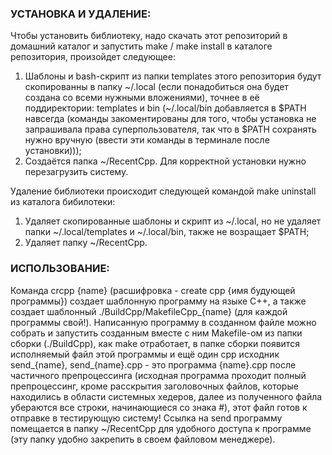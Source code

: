 ### УСТАНОВКА И УДАЛЕНИЕ:

Чтобы установить библиотеку, надо скачать этот репозиторий в домашний каталог и запустить make / make install в каталоге репозитория, произойдет следующее:
  1. Шаблоны и bash-скрипт из папки templates этого репозитория будут скопированны в папку \~/.local (если понадобиться она будет создана со всеми нужными вложениями), точнее в её поддиректории: templates и bin (\~/.local/bin добавляется в $PATH навсегда (команды закоментированы для того, чтобы установка не запрашивала права суперпользователя, так что в $PATH сохранять нужно вручную (ввести эти команды в терминале после установки)));
  2. Создаётся папка \~/RecentCpp.
Для корректной установки нужно перезагрузить систему.

Удаление библиотеки происходит следующей командой make uninstall из каталога бибилотеки:
  1. Удаляет скопированные шаблоны и скрипт из \~/.local, но не удаляет папки \~/.local/templates и \~/.local/bin, также не возращает $PATH;
  2. Удаляет папку \~/RecentCpp.


### ИСПОЛЬЗОВАНИЕ:

Команда crcpp {name} (расшифровка - create cpp {имя будующей программы}) создает шаблонную программу на языке C++, а также создает шаблонный ./BuildCpp/MakefileCpp_{name} (для каждой программы свой!). Написанную программу в созданном файле можно собрать и запустить созданным вместе с ним Makefile-ом из папки сборки (./BuildCpp), как make отработает, в папке сборки появится исполняемый файл этой программы и ещё один cpp исходник send_{name}, send_{name}.cpp - это программа {name}.cpp после частичного препроцессинга (исходная программа проходит полный препроцессинг, кроме расскрытия заголовочных файлов, которые находились в области системных хедеров, далее из полученного файла убераются все строки, начинающиеся со знака #), этот файл готов к отправке в тестирующую систему! Ссылка на send программу помещается в папку \~/RecentCpp для удобного доступа к программе (эту папку удобно закрепить в своем файловом менеджере). 

